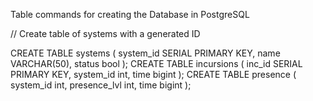 Table commands for creating the Database in PostgreSQL

// Create table of systems with a generated ID

CREATE TABLE systems (
  system_id     SERIAL PRIMARY KEY,
  name          VARCHAR(50),
  status        bool
);
CREATE TABLE incursions (
  inc_id            SERIAL PRIMARY KEY,
  system_id         int,
  time              bigint
);
CREATE TABLE presence (
  system_id         int,
  presence_lvl      int,
  time              bigint
);